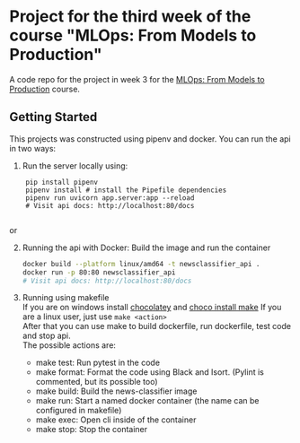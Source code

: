 # Project for the third week of the course "MLOps: From Models to Production" 

A code repo for the project in week 3 for the [MLOps: From Models to Production](https://corise.com/course/mlops/) course.

## Getting Started

This projects was constructed using pipenv and docker.
You can run the api in two ways:

1. Run the server locally using:
```
    pip install pipenv
    pipenv install # install the Pipefile dependencies
    pipenv run uvicorn app.server:app --reload
    # Visit api docs: http://localhost:80/docs 
   
```
or

2. Running the api with Docker: Build the image and run the container
   ```bash
   docker build --platform linux/amd64 -t newsclassifier_api .
   docker run -p 80:80 newsclassifier_api 
   # Visit api docs: http://localhost:80/docs
   ```
   
3. Running using makefile<br>
   If you are on windows install [chocolatey](https://chocolatey.org/install) and [choco install make](https://stackoverflow.com/questions/32127524/how-to-install-and-use-make-in-windows)
   If you are a linux user, just use 
   ```make <action>```<br>
   After that you can use make <action> to build dockerfile, run dockerfile, test code and stop api.
   <br>
   The possible actions are:
   - make test: Run pytest in the code
   - make format: Format the code using Black and Isort. (Pylint is commented, but its possible too)
   - make build: Build the news-classifier image
   - make run: Start a named docker container (the name can be configured in makefile)
   - make exec: Open cli inside of the container
   - make stop: Stop the container
